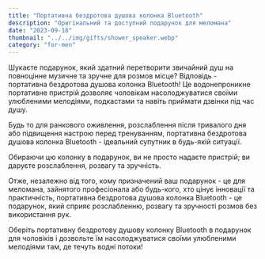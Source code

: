 ```yaml
---
title: "Портативна бездротова душова колонка Bluetooth"
description: "Оригінальний та доступний подарунок для меломана"
date: "2023-09-18"
thumbnail: "../../img/gifts/shower_speaker.webp"
category: "for-men"
---
```

Шукаєте подарунок, який здатний перетворити звичайний душ на повноцінне музичне та зручне для розмов місце? Відповідь - портативна бездротова душова колонка Bluetooth! Це водонепроникне портативне пристрій дозволяє чоловікам насолоджуватися своїми улюбленими мелодіями, подкастами та навіть приймати дзвінки під час душу.

Будь то для ранкового оживлення, розслаблення після тривалого дня або підвищення настрою перед тренуванням, портативна бездротова душова колонка Bluetooth - ідеальний супутник в будь-якій ситуації.

Обираючи цю колонку в подарунок, ви не просто надаєте пристрій; ви даруєте розслаблення, розвагу та зручність.

Отже, незалежно від того, кому призначений ваш подарунок - це для меломана, зайнятого професіонала або будь-кого, хто цінує інновації та практичність, портативна бездротова душова колонка Bluetooth - це подарунок, який сприяє розслабленню, розвагу та зручності розмов без використання рук.

Оберіть портативну бездротову душову колонку Bluetooth в подарунок для чоловіків і дозвольте їм насолоджуватися своїми улюбленими мелодіями там, де течуть водні потоки!
